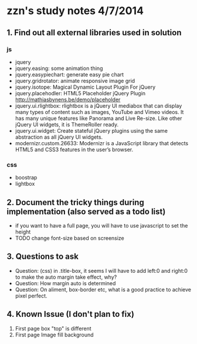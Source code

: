 # zzn's study notes 4/7/2014
## 1. Find out all external libraries used in solution
### js

* jquery
* jquery.easing: some animation thing
* jquery.easypiechart: generate easy pie chart
* jquery.gridrotator: animate responsive image grid
* jquery.isotope: Magical Dynamic Layout Plugin For jQuery
* jquery.placehodler: HTML5 Placeholder jQuery Plugin http://mathiasbynens.be/demo/placeholder
* jquery.ui.rlightbox: rlightbox is a jQuery UI mediabox that can display many types of content such as images, YouTube and Vimeo videos. It has many unique features like Panorama and Live Re-size. Like other jQuery UI widgets, it is ThemeRoller ready.
* jquery.ui.widget: Create stateful jQuery plugins using the same abstraction as all jQuery UI widgets.
* modernizr.custom.26633: Modernizr is a JavaScript library that detects HTML5 and CSS3 features in the user’s browser.

### css
* boostrap
* lightbox

## 2. Document the tricky things during implementation (also served as a todo list)
* if you want to have a full page, you will have to use javascript to set the height
* TODO change font-size based on screensize

## 3. Questions to ask
* Question: (css) in .title-box, it seems I will have to add left:0 and right:0 to make the auto margin take effect, why?
* Question: How margin auto is determined
* Question: On aliment, box-border etc, what is a good practice to achieve pixel perfect.

## 4. Known Issue (I don't plan to fix)
1. First page box "top" is different
2. First page Image fill background